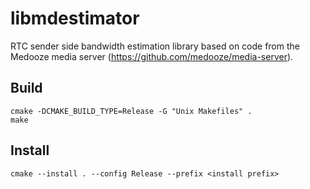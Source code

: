 # libmdestimator

RTC sender side bandwidth estimation library based on code from the Medooze media server (https://github.com/medooze/media-server).

## Build
```
cmake -DCMAKE_BUILD_TYPE=Release -G "Unix Makefiles" .
make
```

## Install
```
cmake --install . --config Release --prefix <install prefix>
```
